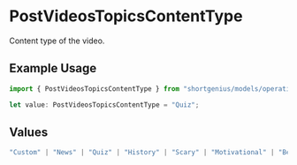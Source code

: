 # PostVideosTopicsContentType

Content type of the video.

## Example Usage

```typescript
import { PostVideosTopicsContentType } from "shortgenius/models/operations";

let value: PostVideosTopicsContentType = "Quiz";
```

## Values

```typescript
"Custom" | "News" | "Quiz" | "History" | "Scary" | "Motivational" | "Bedtime" | "FunFacts" | "LifeTips" | "ELI5" | "Philosophy"
```